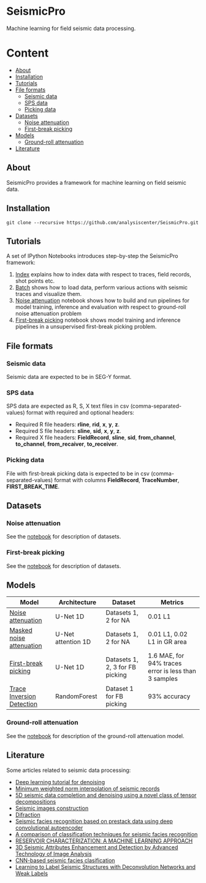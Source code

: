 # SeismicPro

Machine learning for field seismic data processing.

Content
=================

* [About](#About)
* [Installation](#Installation)
* [Tutorials](#Tutorials)
* [File formats](#File-formats)
	* [Seismic data](#Seismic-data)
	* [SPS data](#SPS-data)
	* [Picking data](#Picking-data)
* [Datasets](#Datasets)
    * [Noise attenuation](#Noise-attenuation)
    * [First-break picking](#First--break-picking)
* [Models](#Models)
    * [Ground-roll attenuation](#Ground-roll-attenuation)
* [Literature](#Literature)

## About

SeismicPro provides a framework for machine learning on field seismic data.


## Installation

```
git clone --recursive https://github.com/analysiscenter/SeismicPro.git
```
## Tutorials

A set of IPython Notebooks introduces step-by-step the SeismicPro framework:

1. [Index](https://github.com/analysiscenter/SeismicPro/blob/master/tutorials/1.%20Index.ipynb) explains how to index data with respect to traces, field records, shot points etc.
2. [Batch](https://github.com/analysiscenter/SeismicPro/blob/master/tutorials/1.%20Batch.ipynb) shows how to load data, perform various actions with seismic traces and visualize them.
3. [Noise attenuation](https://github.com/analysiscenter/SeismicPro/blob/master/tutorials/3.%20Noise%20attenuation.ipynb) notebook shows how to build and run pipelines for model training, inference and evaluation with respect to ground-roll noise attenuation problem
4. [First-break picking](https://github.com/analysiscenter/SeismicPro/blob/master/tutorials/4.%20First-break%20picking.ipynb) notebook shows model training and inference pipelines in a unsupervised first-break picking problem.


## File formats

### Seismic data

Seismic data are expected to be in SEG-Y format.

### SPS data

SPS data are expected as R, S, X text files in csv (comma-separated-values) format with required and optional headers:
* Required R file headers: **rline**, **rid**, **x**, **y**, **z**.
* Required S file headers: **sline**, **sid**, **x**, **y**, **z**.
* Required X file headers: **FieldRecord**, **sline**, **sid**, **from_channel**, **to_channel**, **from_recaiver**, **to_receiver**.

### Picking data

File with first-break picking data is expected to be in csv (comma-separated-values) format with columns **FieldRecord**, **TraceNumber**, **FIRST_BREAK_TIME**.

## Datasets

### Noise attenuation

See the [notebook](https://github.com/analysiscenter/SeismicPro/blob/master/datasets/noise_attenuation.ipynb) for description of datasets.

### First-break picking

See the [notebook](https://github.com/analysiscenter/SeismicPro/blob/master/datasets/first_break_picking.ipynb) for description of datasets.

## Models

|Model|Architecture|Dataset|Metrics|
|---|---|---|---|
|[Noise attenuation](https://github.com/analysiscenter/SeismicPro/blob/master/models/Ground-roll%20attenuation/model_description.ipynb)| U-Net 1D| Datasets 1, 2 for NA| 0.01 L1 
|[Masked noise attenuation](https://github.com/analysiscenter/SeismicPro/blob/attention/notebooks/attention-demo.ipynb)| U-Net attention 1D| Datasets 1, 2 for NA | 0.01 L1, 0.02 L1 in GR area
|[First-break picking](https://github.com/analysiscenter/SeismicPro/blob/supervised_picking/models/First_break_picking/model_estimation.ipynb)| U-Net 1D | Datasets 1, 2, 3 for FB picking | 1.6 MAE, for 94% traces error is less than 3 samples
|[Trace Inversion Detection](https://github.com/analysiscenter/SeismicPro/blob/action_traces/models/Inverse_traces/find_inverse_traces.ipynb) | RandomForest | Dataset 1 for FB picking | 93% accuracy 

### Ground-roll attenuation

See the [notebook](https://github.com/analysiscenter/SeismicPro/blob/master/models/Ground-roll%20attenuation/model_description.ipynb) for description of the ground-roll attenuation model.


## Literature

Some articles related to seismic data processing:
* [Deep learning tutorial for denoising](https://arxiv.org/pdf/1810.11614.pdf)
* [Minimum weighted norm interpolation of seismic records](https://pdfs.semanticscholar.org/a742/67142fcd14c4c8d19992bd304a80e064d62c.pdf)
* [5D seismic data completion and denoising using a novel class of tensor decompositions](https://dspace.mit.edu/openaccess-disseminate/1721.1/98498)
* [Seismic images construction](http://lserv.deg.gubkin.ru/file.php?file=../../1/dfwikidata/Voskresenskij.JU.N.Postroenie.sejsmicheskih.izobrazhenij.%28M,.RGUNG%29%282006%29%28T%29_GsPs_.pdf)
* [Difraction](https://mospolytech.ru/storage/43ec517d68b6edd3015b3edc9a11367b/files/LRNo93.pdf)
* [Seismic facies recognition based on prestack data using deep convolutional autoencoder](https://arxiv.org/abs/1704.02446)
* [A comparison of classification techniques for seismic facies recognition](http://mcee.ou.edu/aaspi/publications/2015/Tao_Interpretation_1.pdf)
* [RESERVOIR CHARACTERIZATION: A MACHINE
LEARNING APPROACH](https://arxiv.org/pdf/1506.05070)
* [3D Seismic Attributes Enhancement and Detection by
Advanced Technology of Image Analysis](https://tel.archives-ouvertes.fr/tel-00731886/document)
* [CNN-based seismic facies clasification](https://cs230.stanford.edu/projects_spring_2018/reports/8291004.pdf)
* [Learning to Label Seismic Structures with Deconvolution Networks and Weak Labels](http://www.yalaudah.com/assets/files/seg2018.pdf)